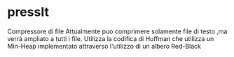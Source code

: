 # pressIt
Compressore di file
Attualmente puo comprimere solamente file di testo ,ma verrà ampliato a tutti i file.
Utilizza la codifica di Huffman che utilizza un Min-Heap implementato attraverso l'utilizzo di un albero Red-Black
